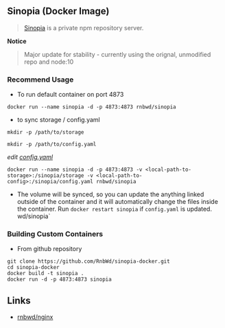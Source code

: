 ## Sinopia (Docker Image)

> [Sinopia](https://github.com/rlidwka/sinopia) is a private npm repository server.

**Notice**
> Major update for stability  - currently using the orignal, unmodified repo and node:10

### Recommend Usage

- To run default container on port 4873

`docker run --name sinopia -d -p 4873:4873 rnbwd/sinopia`

- to sync storage / config.yaml

`mkdir -p /path/to/storage`

`mkdir -p /path/to/config.yaml`

*edit [config.yaml](https://github.com/RnbWd/sinopia-docker/blob/master/config.yaml)*


`docker run --name sinopia -d -p 4873:4873 -v <local-path-to-storage>:/sinopia/storage -v <local-path-to-config>:/sinopia/config.yaml rnbwd/sinopia`

- The volume will be synced, so you can update the anything linked outside of the container and it will automatically change the files inside the container. Run `docker restart sinopia` if `config.yaml` is updated.
wd/sinopia`

### Building Custom Containers

- From github repository

```
git clone https://github.com/RnbWd/sinopia-docker.git
cd sinopia-docker
docker build -t sinopia .
docker run -d -p 4873:4873 sinopia
```


## Links

* [rnbwd/nginx](https://registry.hub.docker.com/u/rnbwd/nginx/)
